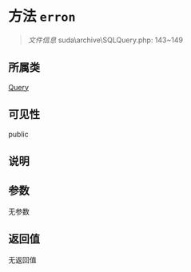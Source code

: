 # 方法 `erron`

> *文件信息* suda\archive\SQLQuery.php: 143~149

## 所属类 

[Query](../Query.md)

## 可见性

 public 

## 说明



## 参数


无参数


## 返回值

无返回值
